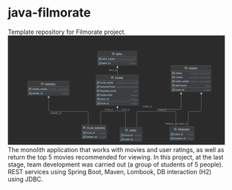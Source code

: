 # java-filmorate
Template repository for Filmorate project.
![](img.png)
The monolith application that works with movies and user ratings, as well as return the top 5 movies recommended for viewing. In this project, at the last stage, team development was carried out (a group of students of 5 people). REST services using Spring Boot, Maven, Lombook, DB interaction (H2) using JDBC.
